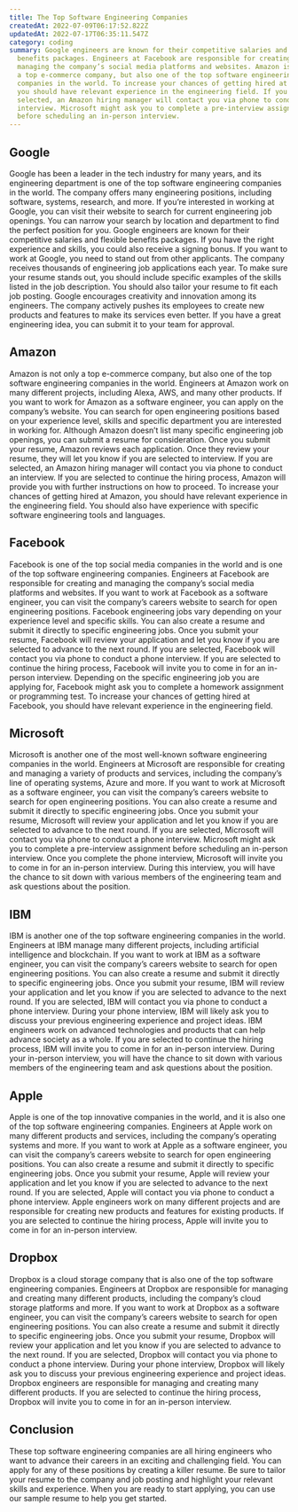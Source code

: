 ```yaml
---
title: The Top Software Engineering Companies
createdAt: 2022-07-09T06:17:52.822Z
updatedAt: 2022-07-17T06:35:11.547Z
category: coding
summary: Google engineers are known for their competitive salaries and flexible
  benefits packages. Engineers at Facebook are responsible for creating and
  managing the company’s social media platforms and websites. Amazon is not only
  a top e-commerce company, but also one of the top software engineering
  companies in the world. To increase your chances of getting hired at Facebook,
  you should have relevant experience in the engineering field. If you are
  selected, an Amazon hiring manager will contact you via phone to conduct an
  interview. Microsoft might ask you to complete a pre-interview assignment
  before scheduling an in-person interview.
---
```


## Google

Google has been a leader in the tech industry for many years, and its engineering department is one of the top software engineering companies in the world. The company offers many engineering positions, including software, systems, research, and more. If you’re interested in working at Google, you can visit their website to search for current engineering job openings. You can narrow your search by location and department to find the perfect position for you. Google engineers are known for their competitive salaries and flexible benefits packages. If you have the right experience and skills, you could also receive a signing bonus. If you want to work at Google, you need to stand out from other applicants. The company receives thousands of engineering job applications each year. To make sure your resume stands out, you should include specific examples of the skills listed in the job description. You should also tailor your resume to fit each job posting. Google encourages creativity and innovation among its engineers. The company actively pushes its employees to create new products and features to make its services even better. If you have a great engineering idea, you can submit it to your team for approval.

## Amazon

Amazon is not only a top e-commerce company, but also one of the top software engineering companies in the world. Engineers at Amazon work on many different projects, including Alexa, AWS, and many other products. If you want to work for Amazon as a software engineer, you can apply on the company’s website. You can search for open engineering positions based on your experience level, skills and specific department you are interested in working for. Although Amazon doesn’t list many specific engineering job openings, you can submit a resume for consideration. Once you submit your resume, Amazon reviews each application. Once they review your resume, they will let you know if you are selected to interview. If you are selected, an Amazon hiring manager will contact you via phone to conduct an interview. If you are selected to continue the hiring process, Amazon will provide you with further instructions on how to proceed. To increase your chances of getting hired at Amazon, you should have relevant experience in the engineering field. You should also have experience with specific software engineering tools and languages.

## Facebook

Facebook is one of the top social media companies in the world and is one of the top software engineering companies. Engineers at Facebook are responsible for creating and managing the company’s social media platforms and websites. If you want to work at Facebook as a software engineer, you can visit the company’s careers website to search for open engineering positions. Facebook engineering jobs vary depending on your experience level and specific skills. You can also create a resume and submit it directly to specific engineering jobs. Once you submit your resume, Facebook will review your application and let you know if you are selected to advance to the next round. If you are selected, Facebook will contact you via phone to conduct a phone interview. If you are selected to continue the hiring process, Facebook will invite you to come in for an in-person interview. Depending on the specific engineering job you are applying for, Facebook might ask you to complete a homework assignment or programming test. To increase your chances of getting hired at Facebook, you should have relevant experience in the engineering field.

## Microsoft

Microsoft is another one of the most well-known software engineering companies in the world. Engineers at Microsoft are responsible for creating and managing a variety of products and services, including the company’s line of operating systems, Azure and more. If you want to work at Microsoft as a software engineer, you can visit the company’s careers website to search for open engineering positions. You can also create a resume and submit it directly to specific engineering jobs. Once you submit your resume, Microsoft will review your application and let you know if you are selected to advance to the next round. If you are selected, Microsoft will contact you via phone to conduct a phone interview. Microsoft might ask you to complete a pre-interview assignment before scheduling an in-person interview. Once you complete the phone interview, Microsoft will invite you to come in for an in-person interview. During this interview, you will have the chance to sit down with various members of the engineering team and ask questions about the position.

## IBM

IBM is another one of the top software engineering companies in the world. Engineers at IBM manage many different projects, including artificial intelligence and blockchain. If you want to work at IBM as a software engineer, you can visit the company’s careers website to search for open engineering positions. You can also create a resume and submit it directly to specific engineering jobs. Once you submit your resume, IBM will review your application and let you know if you are selected to advance to the next round. If you are selected, IBM will contact you via phone to conduct a phone interview. During your phone interview, IBM will likely ask you to discuss your previous engineering experience and project ideas. IBM engineers work on advanced technologies and products that can help advance society as a whole. If you are selected to continue the hiring process, IBM will invite you to come in for an in-person interview. During your in-person interview, you will have the chance to sit down with various members of the engineering team and ask questions about the position.

## Apple

Apple is one of the top innovative companies in the world, and it is also one of the top software engineering companies. Engineers at Apple work on many different products and services, including the company’s operating systems and more. If you want to work at Apple as a software engineer, you can visit the company’s careers website to search for open engineering positions. You can also create a resume and submit it directly to specific engineering jobs. Once you submit your resume, Apple will review your application and let you know if you are selected to advance to the next round. If you are selected, Apple will contact you via phone to conduct a phone interview. Apple engineers work on many different projects and are responsible for creating new products and features for existing products. If you are selected to continue the hiring process, Apple will invite you to come in for an in-person interview.

## Dropbox

Dropbox is a cloud storage company that is also one of the top software engineering companies. Engineers at Dropbox are responsible for managing and creating many different products, including the company’s cloud storage platforms and more. If you want to work at Dropbox as a software engineer, you can visit the company’s careers website to search for open engineering positions. You can also create a resume and submit it directly to specific engineering jobs. Once you submit your resume, Dropbox will review your application and let you know if you are selected to advance to the next round. If you are selected, Dropbox will contact you via phone to conduct a phone interview. During your phone interview, Dropbox will likely ask you to discuss your previous engineering experience and project ideas. Dropbox engineers are responsible for managing and creating many different products. If you are selected to continue the hiring process, Dropbox will invite you to come in for an in-person interview.

## Conclusion

These top software engineering companies are all hiring engineers who want to advance their careers in an exciting and challenging field. You can apply for any of these positions by creating a killer resume. Be sure to tailor your resume to the company and job posting and highlight your relevant skills and experience. When you are ready to start applying, you can use our sample resume to help you get started.
